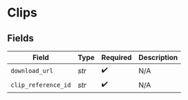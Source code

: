 # Clips


## Fields

| Field               | Type                | Required            | Description         |
| ------------------- | ------------------- | ------------------- | ------------------- |
| `download_url`      | *str*               | :heavy_check_mark:  | N/A                 |
| `clip_reference_id` | *str*               | :heavy_check_mark:  | N/A                 |